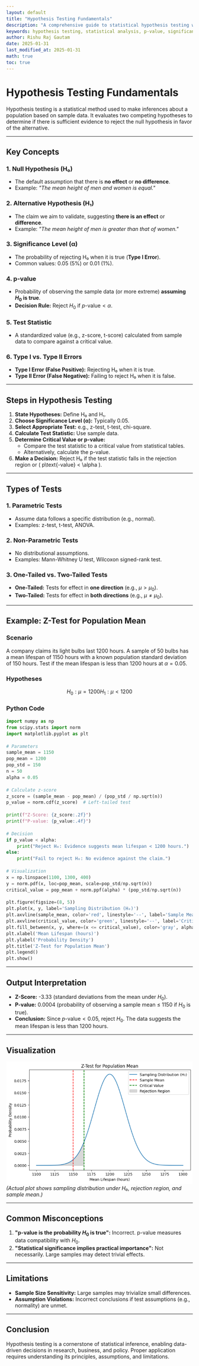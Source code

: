 ```yaml
---
layout: default
title: "Hypothesis Testing Fundamentals"
description: "A comprehensive guide to statistical hypothesis testing with step-by-step examples and Python implementation"
keywords: hypothesis testing, statistical analysis, p-value, significance level, type I error, type II error, statistical inference
author: Rishu Raj Gautam
date: 2025-01-31
last_modified_at: 2025-01-31
math: true
toc: true
---
```

<script type="text/javascript" async
  src="https://cdnjs.cloudflare.com/ajax/libs/mathjax/3.2.0/es5/tex-mml-chtml.js">
</script>

# Hypothesis Testing Fundamentals

Hypothesis testing is a statistical method used to make inferences about a population based on sample data. It evaluates two competing hypotheses to determine if there is sufficient evidence to reject the null hypothesis in favor of the alternative.

---

## **Key Concepts**

### 1. **Null Hypothesis (H₀)**
   - The default assumption that there is **no effect** or **no difference**.
   - Example: *"The mean height of men and women is equal."*

### 2. **Alternative Hypothesis (H₁)**
   - The claim we aim to validate, suggesting **there is an effect** or **difference**.
   - Example: *"The mean height of men is greater than that of women."*

### 3. **Significance Level (α)**
   - The probability of rejecting H₀ when it is true (**Type I Error**).
   - Common values: 0.05 (5%) or 0.01 (1%).

### 4. **p-value**
   - Probability of observing the sample data (or more extreme) **assuming $`H_0`$ is true**.
   - **Decision Rule:** Reject $`H_0`$ if $`p\text{-value} < \alpha`$.

### 5. **Test Statistic**
   - A standardized value (e.g., z-score, t-score) calculated from sample data to compare against a critical value.

### 6. **Type I vs. Type II Errors**
   - **Type I Error (False Positive):** Rejecting H₀ when it is true.
   - **Type II Error (False Negative):** Failing to reject H₀ when it is false.

---

## **Steps in Hypothesis Testing**
1. **State Hypotheses:** Define H₀ and H₁.
2. **Choose Significance Level (α):** Typically 0.05.
3. **Select Appropriate Test:** e.g., z-test, t-test, chi-square.
4. **Calculate Test Statistic:** Use sample data.
5. **Determine Critical Value or p-value:**
   - Compare the test statistic to a critical value from statistical tables.
   - Alternatively, calculate the p-value.
6. **Make a Decision:** Reject H₀ if the test statistic falls in the rejection region or \( p\text{-value} < \alpha \).

---

## **Types of Tests**
### 1. **Parametric Tests**
   - Assume data follows a specific distribution (e.g., normal).
   - Examples: z-test, t-test, ANOVA.

### 2. **Non-Parametric Tests**
   - No distributional assumptions.
   - Examples: Mann-Whitney U test, Wilcoxon signed-rank test.

### 3. **One-Tailed vs. Two-Tailed Tests**
   - **One-Tailed:** Tests for effect in **one direction** (e.g., $`\mu > \mu_0`$).
   - **Two-Tailed:** Tests for effect in **both directions** (e.g., $`\mu \neq \mu_0`$).

---

## **Example: Z-Test for Population Mean**
### **Scenario**
A company claims its light bulbs last 1200 hours. A sample of 50 bulbs has a mean lifespan of 1150 hours with a known population standard deviation of 150 hours. Test if the mean lifespan is less than 1200 hours at $\alpha = 0.05$.

### **Hypotheses**
```math
H_0: \mu = 1200
H_1: \mu < 1200
```

### **Python Code**
```python
import numpy as np
from scipy.stats import norm
import matplotlib.pyplot as plt

# Parameters
sample_mean = 1150
pop_mean = 1200
pop_std = 150
n = 50
alpha = 0.05

# Calculate z-score
z_score = (sample_mean - pop_mean) / (pop_std / np.sqrt(n))
p_value = norm.cdf(z_score)  # Left-tailed test

print(f"Z-Score: {z_score:.2f}")
print(f"P-value: {p_value:.4f}")

# Decision
if p_value < alpha:
    print("Reject H₀: Evidence suggests mean lifespan < 1200 hours.")
else:
    print("Fail to reject H₀: No evidence against the claim.")

# Visualization
x = np.linspace(1100, 1300, 400)
y = norm.pdf(x, loc=pop_mean, scale=pop_std/np.sqrt(n))
critical_value = pop_mean + norm.ppf(alpha) * (pop_std/np.sqrt(n))

plt.figure(figsize=(8, 5))
plt.plot(x, y, label='Sampling Distribution (H₀)')
plt.axvline(sample_mean, color='red', linestyle='--', label='Sample Mean')
plt.axvline(critical_value, color='green', linestyle='--', label='Critical Value')
plt.fill_between(x, y, where=(x <= critical_value), color='gray', alpha=0.3, label='Rejection Region')
plt.xlabel('Mean Lifespan (hours)')
plt.ylabel('Probability Density')
plt.title('Z-Test for Population Mean')
plt.legend()
plt.show()
```

---

## **Output Interpretation**
- **Z-Score:** -3.33 (standard deviations from the mean under $`H_0`$).
- **P-value:** 0.0004 (probability of observing a sample mean ≤ 1150 if $`H_0`$ is true).
- **Conclusion:** Since $`p\text{-value} < 0.05`$, reject $`H_0`$. The data suggests the mean lifespan is less than 1200 hours.

---

## **Visualization**
![Z-Test Visualization](../images/hypothesis-testing.png)  
*(Actual plot shows sampling distribution under H₀, rejection region, and sample mean.)*

---

## **Common Misconceptions**
1. **"p-value is the probability $H_0$ is true":** Incorrect. p-value measures data compatibility with $H_0$.
2. **"Statistical significance implies practical importance":** Not necessarily. Large samples may detect trivial effects.

---

## **Limitations**
- **Sample Size Sensitivity:** Large samples may trivialize small differences.
- **Assumption Violations:** Incorrect conclusions if test assumptions (e.g., normality) are unmet.

---

## **Conclusion**
Hypothesis testing is a cornerstone of statistical inference, enabling data-driven decisions in research, business, and policy. Proper application requires understanding its principles, assumptions, and limitations.
